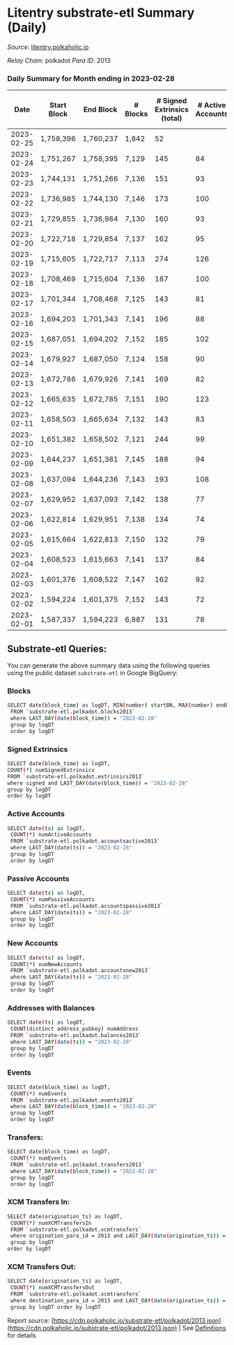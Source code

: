 # Litentry substrate-etl Summary (Daily)

_Source_: [litentry.polkaholic.io](https://litentry.polkaholic.io)

*Relay Chain*: polkadot
*Para ID*: 2013



### Daily Summary for Month ending in 2023-02-28


| Date | Start Block | End Block | # Blocks | # Signed Extrinsics (total) | # Active Accounts | # Passive | # New | # Addresses with Balances | # Events | # Transfers | # XCM Transfers In | # XCM Transfers Out | Issues | 
| ---- | ----------- | --------- | -------- | --------------------------- | ----------------- | --------- | ----- | ------------------------- | -------- | ----------- | ------------------ | ------------------- | ------ |
| 2023-02-25 | 1,758,396 | 1,760,237 | 1,842 | 52 |  |  |  |  | 5,935 |   |   |   |  |
| 2023-02-24 | 1,751,267 | 1,758,395 | 7,129 | 145 | 84 |  | 2 | 4,767 | 22,824 |   |   |   |  |
| 2023-02-23 | 1,744,131 | 1,751,266 | 7,136 | 151 | 93 |  |  | 4,765 | 22,847 |   |   |   |  |
| 2023-02-22 | 1,736,985 | 1,744,130 | 7,146 | 173 | 100 |  |  | 4,765 | 23,019 |   |   |   |  |
| 2023-02-21 | 1,729,855 | 1,736,984 | 7,130 | 160 | 93 |  | 1 | 4,765 | 22,852 |   |   |   |  |
| 2023-02-20 | 1,722,718 | 1,729,854 | 7,137 | 162 | 95 |  |  | 4,764 | 22,845 |   |   |   |  |
| 2023-02-19 | 1,715,605 | 1,722,717 | 7,113 | 274 | 126 |  | 1 | 4,764 | 23,624 |   |   |   |  |
| 2023-02-18 | 1,708,469 | 1,715,604 | 7,136 | 187 | 100 |  |  | 4,763 | 23,014 |   |   |   |  |
| 2023-02-17 | 1,701,344 | 1,708,468 | 7,125 | 143 | 81 |  |  | 4,763 | 22,519 |   |   |   |  |
| 2023-02-16 | 1,694,203 | 1,701,343 | 7,141 | 196 | 88 |  | 1 | 4,763 | 22,826 |   |   |   |  |
| 2023-02-15 | 1,687,051 | 1,694,202 | 7,152 | 185 | 102 |  |  | 4,762 | 22,752 |   |   |   |  |
| 2023-02-14 | 1,679,927 | 1,687,050 | 7,124 | 158 | 90 |  |  | 4,762 | 22,510 |   |   |   |  |
| 2023-02-13 | 1,672,786 | 1,679,926 | 7,141 | 169 | 82 |  |  | 4,762 | 22,550 |   |   |   |  |
| 2023-02-12 | 1,665,635 | 1,672,785 | 7,151 | 190 | 123 |  |  | 4,762 | 22,647 |   |   |   |  |
| 2023-02-11 | 1,658,503 | 1,665,634 | 7,132 | 143 | 83 |  | 2 | 4,762 | 22,276 |   |   |   |  |
| 2023-02-10 | 1,651,382 | 1,658,502 | 7,121 | 244 | 99 |  | 4 | 4,760 | 22,733 |   |   |   |  |
| 2023-02-09 | 1,644,237 | 1,651,381 | 7,145 | 188 | 94 |  | 2 | 4,756 | 22,423 |   |   |   |  |
| 2023-02-08 | 1,637,094 | 1,644,236 | 7,143 | 193 | 108 |  |  | 4,754 | 22,395 |   |   |   |  |
| 2023-02-07 | 1,629,952 | 1,637,093 | 7,142 | 138 | 77 |  |  | 4,754 | 22,020 |   |   |   |  |
| 2023-02-06 | 1,622,814 | 1,629,951 | 7,138 | 134 | 74 |  | 1 | 4,754 | 21,957 |   |   |   |  |
| 2023-02-05 | 1,615,664 | 1,622,813 | 7,150 | 132 | 79 |  | 1 | 4,753 | 21,969 |   |   |   |  |
| 2023-02-04 | 1,608,523 | 1,615,663 | 7,141 | 137 | 84 |  |  | 4,752 | 21,942 |   |   |   |  |
| 2023-02-03 | 1,601,376 | 1,608,522 | 7,147 | 162 | 92 |  |  | 4,752 | 22,084 |   |   |   |  |
| 2023-02-02 | 1,594,224 | 1,601,375 | 7,152 | 143 | 72 |  |  | 4,752 | 21,965 |   |   |   |  |
| 2023-02-01 | 1,587,337 | 1,594,223 | 6,887 | 131 | 78 |  | 1 | 4,752 | 21,314 |   |   |   |  |

## Substrate-etl Queries:
You can generate the above summary data using the following queries using the public dataset `substrate-etl` in Google BigQuery:

### Blocks
```bash
SELECT date(block_time) as logDT, MIN(number) startBN, MAX(number) endBN, COUNT(*) numBlocks 
 FROM `substrate-etl.polkadot.blocks2013`  
 where LAST_DAY(date(block_time)) = "2023-02-28" 
 group by logDT 
 order by logDT
```

### Signed Extrinsics
```bash
SELECT date(block_time) as logDT, 
COUNT(*) numSignedExtrinsics 
FROM `substrate-etl.polkadot.extrinsics2013`  
where signed and LAST_DAY(date(block_time)) = "2023-02-28" 
group by logDT 
order by logDT
```

### Active Accounts
```bash
SELECT date(ts) as logDT, 
 COUNT(*) numActiveAccounts 
 FROM `substrate-etl.polkadot.accountsactive2013` 
 where LAST_DAY(date(ts)) = "2023-02-28" 
 group by logDT 
 order by logDT
```

### Passive Accounts
```bash
SELECT date(ts) as logDT, 
 COUNT(*) numPassiveAccounts 
 FROM `substrate-etl.polkadot.accountspassive2013` 
 where LAST_DAY(date(ts)) = "2023-02-28" 
 group by logDT 
 order by logDT
```

### New Accounts
```bash
SELECT date(ts) as logDT, 
 COUNT(*) numNewAccounts 
 FROM `substrate-etl.polkadot.accountsnew2013` 
 where LAST_DAY(date(ts)) = "2023-02-28" 
 group by logDT
 order by logDT
```

### Addresses with Balances
```bash
SELECT date(ts) as logDT,
 COUNT(distinct address_pubkey) numAddress 
 FROM `substrate-etl.polkadot.balances2013` 
 where LAST_DAY(date(ts)) = "2023-02-28" 
 group by logDT 
 order by logDT
```

### Events
```bash
SELECT date(block_time) as logDT, 
 COUNT(*) numEvents 
 FROM `substrate-etl.polkadot.events2013` 
 where LAST_DAY(date(block_time)) = "2023-02-28" 
 group by logDT 
 order by logDT
```

### Transfers:
```bash
SELECT date(block_time) as logDT, 
 COUNT(*) numEvents 
 FROM `substrate-etl.polkadot.transfers2013` 
 where LAST_DAY(date(block_time)) = "2023-02-28" 
 group by logDT 
 order by logDT
```

### XCM Transfers In:
```bash
SELECT date(origination_ts) as logDT, 
 COUNT(*) numXCMTransfersIn 
 FROM `substrate-etl.polkadot.xcmtransfers` 
 where origination_para_id = 2013 and LAST_DAY(date(origination_ts)) = "2023-02-28" 
 group by logDT 
order by logDT
```

### XCM Transfers Out:
```bash
SELECT date(origination_ts) as logDT, 
 COUNT(*) numXCMTransfersOut 
 FROM `substrate-etl.polkadot.xcmtransfers` 
 where destination_para_id = 2013 and LAST_DAY(date(origination_ts)) = "2023-02-28" 
 group by logDT order by logDT
```


Report source: [https://cdn.polkaholic.io/substrate-etl/polkadot/2013.json](https://cdn.polkaholic.io/substrate-etl/polkadot/2013.json) | See [Definitions](/DEFINITIONS.md) for details
